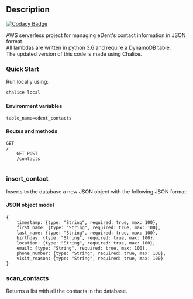## Description

[![Codacy Badge](https://api.codacy.com/project/badge/Grade/11b37786ce82496cafcdc1018487bb95)](https://app.codacy.com/app/AldoGatica123/edent_lambdas?utm_source=github.com&utm_medium=referral&utm_content=AldoGatica123/edent_lambdas&utm_campaign=Badge_Grade_Dashboard)

AWS serverless project for managing eDent's contact information in JSON format.  
All lambdas are written in python 3.6 and require a DynamoDB table.  
The updated version of this code is made using Chalice.  

### Quick Start
Run locally using:  
```bash
chalice local
```

#### Environment variables
```text
table_name=edent_contacts
```

#### Routes and methods
```text
GET 
/
    GET POST
    /contacts
    
```

### insert_contact
Inserts to the database a new JSON object with the following JSON format:

#### JSON object model
```json5
{
    timestamp: {type: "String", required: true, max: 100},
    first_name: {type: "String", required: true, max: 100},
    last_name: {type: "String", required: true, max: 100},
    birthday: {type: "String", required: true, max: 100},
    location: {type: "String", required: true, max: 100},
    email: {type: "String", required: true, max: 100},
    phone_number: {type: "String", required: true, max: 100},
    visit_reason: {type: "String", required: true, max: 100}
}
```

### scan_contacts
Returns a list with all the contacts in the database.





